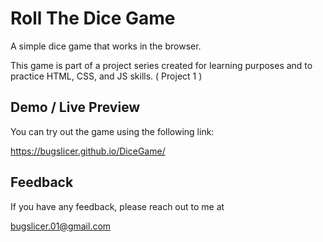 # Roll The Dice Game

A simple dice game that works in the browser.

This game is part of a project series created for learning purposes and to practice HTML, CSS, and JS skills.
( Project 1 )

## Demo / Live Preview

You can try out the game using the following link:

https://bugslicer.github.io/DiceGame/

## Feedback

If you have any feedback, please reach out to me at

bugslicer.01@gmail.com
